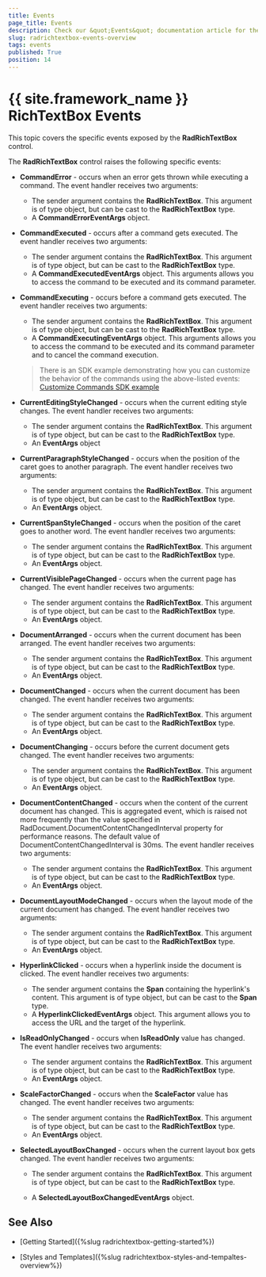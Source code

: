 ```yaml
---
title: Events
page_title: Events
description: Check our &quot;Events&quot; documentation article for the RadRichTextBox {{ site.framework_name }} control.
slug: radrichtextbox-events-overview
tags: events
published: True
position: 14
---
```


# {{ site.framework_name }} RichTextBox Events



This topic covers the specific events exposed by the __RadRichTextBox__ control.
        

The __RadRichTextBox__ control raises the following specific events:
        

* __CommandError__ - occurs when an error gets thrown while executing a command. The event handler receives two arguments:
    * The sender argument contains the __RadRichTextBox__. This argument is of type object, but can be cast to the __RadRichTextBox__ type.
    * A __CommandErrorEventArgs__ object.
              

* __CommandExecuted__ - occurs after a command gets executed. The event handler receives two arguments:
    * The sender argument contains the __RadRichTextBox__. This argument is of type object, but can be cast to the __RadRichTextBox__ type.
    * A __CommandExecutedEventArgs__ object. This arguments allows you to access the command to be executed and its command parameter.
    
* __CommandExecuting__ - occurs before a command gets executed. The event handler receives two arguments:
    * The sender argument contains the __RadRichTextBox__. This argument is of type object, but can be cast to the __RadRichTextBox__ type.
    * A __CommandExecutingEventArgs__ object. This arguments allows you to access the command to be executed and its command parameter and to cancel the command execution.
    
    >There is an SDK example demonstrating how you can customize the behavior of the commands using the above-listed events: [Customize Commands SDK example](https://github.com/telerik/xaml-sdk/tree/master/RichTextBox/CustomizeCommands)

* __CurrentEditingStyleChanged__ - occurs when the current editing style changes. The event handler receives two arguments:
    * The sender argument contains the __RadRichTextBox__. This argument is of type object, but can be cast to the __RadRichTextBox__ type.
    * An __EventArgs__ object

* __CurrentParagraphStyleChanged__ - occurs when the position of the caret goes to another paragraph. The event handler receives two arguments:
    * The sender argument contains the __RadRichTextBox__. This argument is of type object, but can be cast to the __RadRichTextBox__ type.
    * An __EventArgs__ object.
              

* __CurrentSpanStyleChanged__ - occurs when the position of the caret goes to another word. The event handler receives two arguments:
    * The sender argument contains the __RadRichTextBox__. This argument is of type object, but can be cast to the __RadRichTextBox__ type.
    * An __EventArgs__ object.

* __CurrentVisiblePageChanged__ - occurs when the current page has changed. The event handler receives two arguments:
    * The sender argument contains the __RadRichTextBox__. This argument is of type object, but can be cast to the __RadRichTextBox__ type.
    * An __EventArgs__ object.
              

* __DocumentArranged__ - occurs when the current document has been arranged. The event handler receives two arguments:
    * The sender argument contains the __RadRichTextBox__. This argument is of type object, but can be cast to the __RadRichTextBox__ type.
    * An __EventArgs__ object.

* __DocumentChanged__ - occurs when the current document has been changed. The event handler receives two arguments:
    * The sender argument contains the __RadRichTextBox__. This argument is of type object, but can be cast to the __RadRichTextBox__ type.
    * An __EventArgs__ object.
       
* __DocumentChanging__ - occurs before the current document gets changed. The event handler receives two arguments:
    * The sender argument contains the __RadRichTextBox__. This argument is of type object, but can be cast to the __RadRichTextBox__ type.
    * An __EventArgs__ object.
              

* __DocumentContentChanged__ - occurs when the content of the current document has changed. This is aggregated event, which is raised not more frequently than the value specified in RadDocument.DocumentContentChangedInterval property for performance reasons. The default value of DocumentContentChangedInterval is 30ms. 
The event handler receives two arguments:

	* The sender argument contains the __RadRichTextBox__. This argument is of type object, but can be cast to the __RadRichTextBox__ type.
	* An __EventArgs__ object.

* __DocumentLayoutModeChanged__ - occurs when the layout mode of the current document has changed. The event handler receives two arguments:
    * The sender argument contains the __RadRichTextBox__. This argument is of type object, but can be cast to the __RadRichTextBox__ type.
    * An __EventArgs__ object.

* __HyperlinkClicked__ - occurs when a hyperlink inside the document is clicked. The event handler receives two arguments:
    * The sender argument contains the __Span__ containing the hyperlink's content. This argument is of type object, but can be cast to the __Span__ type.
    * A __HyperlinkClickedEventArgs__ object. This argument allows you to access the URL and the target of the hyperlink.

* __IsReadOnlyChanged__ - occurs when __IsReadOnly__ value has changed. The event handler receives two arguments:
     * The sender argument contains the __RadRichTextBox__. This argument is of type object, but can be cast to the __RadRichTextBox__ type.
     * An __EventArgs__ object.
              

* __ScaleFactorChanged__ - occurs when the __ScaleFactor__ value has changed. The event handler receives two arguments:
    * The sender argument contains the __RadRichTextBox__. This argument is of type object, but can be cast to the __RadRichTextBox__ type.
    * An __EventArgs__ object.

* __SelectedLayoutBoxChanged__ - occurs when the current layout box gets changed. The event handler receives two arguments:
    * The sender argument contains the __RadRichTextBox__. This argument is of type object, but can be cast to the __RadRichTextBox__ type.

    * A __SelectedLayoutBoxChangedEventArgs__ object.

## See Also

 * [Getting Started]({%slug radrichtextbox-getting-started%})

 * [Styles and Templates]({%slug radrichtextbox-styles-and-tempaltes-overview%})
